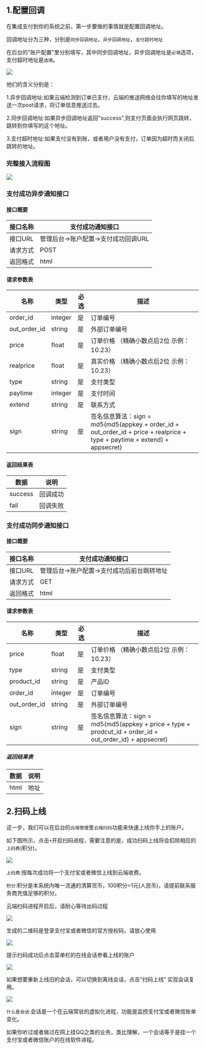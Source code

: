 ## 1.配置回调

在集成支付到你的系统之前，第一步要做的事情就是配置回调地址。

回调地址分为三种，分别是`同步回调地址`，`异步回调地址`，`支付超时地址`

在后台的"账户配置"里分别填写，其中同步回调地址，异步回调地址是`必填`选项，支付超时地址是`选填`。

![](https://cloud.gatepay.io/assets/teaching/001.png)

他们的含义分别是：

1.异步回调地址:如果云端检测到订单已支付，云端的推送网络会往你填写的地址发送一次post请求，将订单信息推送过去。

2.同步回调地址:如果异步回调地址返回"success",则支付页面会执行网页跳转，跳转到你填写的这个地址。

3.支付超时地址:如果支付没有到账，或者用户没有支付，订单因为超时而关闭后跳转的地址。

### 完整接入流程图

![](https://cloud.gatepay.io/assets/teaching/002.png)

### 支付成功异步通知接口

#### 接口概要

| 接口名称  | 支付成功通知接口                |
|-------|-------------------------|
| 接口URL | 管理后台\->账户配置\->支付成功回调URL |
| 请求方式  | POST                    |
| 返回格式  | html                    |


#### 请求参数表

| 名称             | 类型      | 必选 | 描述                                                                                                                                |
|----------------|---------|----|-----------------------------------------------------------------------------------------------------------------------------------|
| order\_id      | integer | 是  | 订单编号                                                                                                                              |
| out\_order\_id | string  | 是  | 外部订单编号                                                                                                                            |
| price          | float   | 是  | 订单价格 （精确小数点后2位 示例：10\.23）                                                                                                         |
| realprice      | float   | 是  | 真实价格 （精确小数点后2位 示例：10\.23）                                                                                                         |
| type           | string  | 是  | 支付类型                                                                                                                              |
| paytime        | integer | 是  | 支付时间                                                                                                                              |
| extend         | string  | 是  | 联系方式                                                                                                                              |
| sign           | string  | 是  | 签名信息算法：sign = md5\(md5\(appkey \+ order\_id \+ out\_order\_id \+ price \+ realprice \+ type \+ paytime \+ extend\) \+ appsecret\) |


#### 返回结果表

| 数据      | 说明   |
|---------|------|
| success | 回调成功 |
| fail    | 回调失败 |


### 支付成功同步通知接口

#### 接口概要

| 接口名称  | 支付成功通知接口                  |
|-------|---------------------------|
| 接口URL | 管理后台\->账户配置\->支付成功后前台跳转地址 |
| 请求方式  | GET                       |
| 返回格式  | html                      |


#### 请求参数表

| 名称             | 类型      | 必选 | 描述                                                                                                             |
|----------------|---------|----|----------------------------------------------------------------------------------------------------------------|
| price          | float   | 是  | 订单价格 （精确小数点后2位 示例：10\.23）                                                                                      |
| type           | string  | 是  | 支付类型                                                                                                           |
| product\_id    | string  | 是  | 产品ID                                                                                                           |
| order\_id      | integer | 是  | 订单编号                                                                                                           |
| out\_order\_id | string  | 是  | 外部订单编号                                                                                                         |
| sign           | string  | 是  | 签名信息算法：sign = md5\(md5\(appkey \+ price \+ type \+ prodcut\_id \+ order\_id \+ out\_order\_id\) \+ appsecret\) |


##### 返回结果表

| 数据   | 说明 |
|------|----|
| html | 地址 |


## 2.扫码上线

这一步，我们可以在后台的`云端管理`里`云端扫码`功能来快速上线你手上的账户。

如下图所示，点击`+`开启扫码进程，需要注意的是，成功扫码上线将会扣除相应的`上码费`(积分)。

![](https://cloud.gatepay.io/assets/teaching/004.png)

`上码费`:按每次成功将一个支付宝或者微信上线到云端收费。

`积分`:积分是本系统内唯一流通的清算货币，100积分=1元(人民币)，请提前联系服务商充值足够的积分。

云端扫码进程开启后，请耐心等待出码过程

![](https://cloud.gatepay.io/assets/teaching/005.png)

生成的二维码是登录支付宝或者微信的官方授权码，请放心使用

![](https://cloud.gatepay.io/assets/teaching/006.png)

提示扫码成功后点击菜单栏的在线会话参看上线的账户

![](https://cloud.gatepay.io/assets/teaching/008.png)

如果想要重新上线旧的会话，可以切换到离线会话，点击"扫码上线” 实现会话复用。

![](https://cloud.gatepay.io/assets/teaching/007.png)

`什么是会话`:会话是一个在云端常驻的虚拟化进程，功能是监控支付宝或者微信账单变化。

如果你听过或者做过在网上挂QQ之类的业务，类比理解，一个会话等于是挂一个支付宝或者微信账户的在线软件进程。
